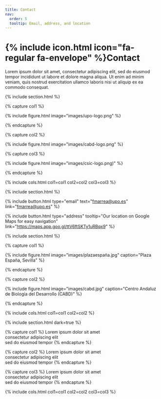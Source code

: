 ```yaml
---
title: Contact
nav:
  order: 5
  tooltip: Email, address, and location
---
```


# {% include icon.html icon="fa-regular fa-envelope" %}Contact

Lorem ipsum dolor sit amet, consectetur adipiscing elit, sed do eiusmod tempor
incididunt ut labore et dolore magna aliqua. Ut enim ad minim veniam, quis
nostrud exercitation ullamco laboris nisi ut aliquip ex ea commodo consequat.

{% include section.html %}

{% capture col1 %}

{%
  include figure.html
  image="images/upo-logo.png"
%}

{% endcapture %}

{% capture col2 %}

{%
  include figure.html
  image="images/cabd-logo.png"
%}

{% capture col3 %}

{%
  include figure.html
  image="images/csic-logo.png)"
%}

{% endcapture %}

{% include cols.html col1=col1 col2=col2 col3=col3 %}

{% include section.html %}

{%
  include button.html
  type="email"
  text="fmarrea@upo.es"
  link="fmarrea@upo.es"
%}

{%
  include button.html
  type="address"
  tooltip="Our location on Google Maps for easy navigation"
  link="https://maps.app.goo.gl/ttV6ftSKTy1uRBqx9"
%}

{% include section.html %}

{% capture col1 %}

{%
  include figure.html
  image="images/plazaespaña.jpg"
  caption="Plaza España, Sevilla"
%}

{% endcapture %}

{% capture col2 %}

{%
  include figure.html
  image="images/cabd.jpg"
  caption="Centro Andaluz de Biología del Desarrollo (CABD)"
%}

{% endcapture %}

{% include cols.html col1=col1 col2=col2 %}

{% include section.html dark=true %}

{% capture col1 %}
Lorem ipsum dolor sit amet  
consectetur adipiscing elit  
sed do eiusmod tempor
{% endcapture %}

{% capture col2 %}
Lorem ipsum dolor sit amet  
consectetur adipiscing elit  
sed do eiusmod tempor
{% endcapture %}

{% capture col3 %}
Lorem ipsum dolor sit amet  
consectetur adipiscing elit  
sed do eiusmod tempor
{% endcapture %}

{% include cols.html col1=col1 col2=col2 col3=col3 %}
